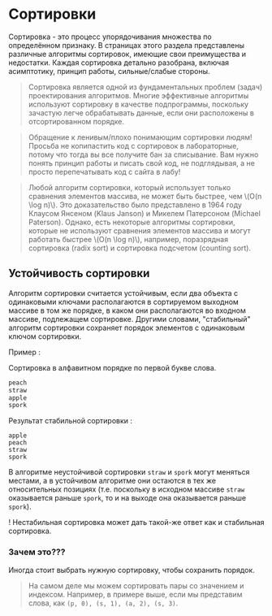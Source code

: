 # Сортировки

Сортировка - это процесс упорядочивания множества по определённом признаку. В страницах этого раздела представлены различные алгоритмы сортировок, имеющие свои преимущества и недостатки. Каждая сортировка детально разобрана, включая асимптотику, принцип работы, сильные/слабые стороны. 

> Сортировка является одной из фундаментальных проблем (задач) проектирования алгоритмов. Многие эффективные алгоритмы используют сортировку в качестве подпрограммы, поскольку зачастую легче обрабатывать данные, если они расположены в отсортированном порядке.

>Обращение к ленивым/плохо понимающим сортировки людям! Просьба не копипастить код с сортировок в лабораторные, потому что тогда вы все получите бан за списывание. Вам нужно понять принцип работы и писать свой код, не подглядывая, а не просто перепечатывать код с сайта в лабу!

> Любой алгоритм сортировки, который использует только сравнения элементов массива, не может быть быстрее, чем \\(O(n \log n)\\). Это доказательство было представлено в 1964 году Клаусом Янсеном (Klaus Janson) и Микелем Патерсоном (Michael Paterson). Однако, есть некоторые алгоритмы сортировки, которые не используют сравнения элементов массива и могут работать быстрее \\(O(n \log n)\\), например, поразрядная сортировка (radix sort) и сортировка подсчетом (counting sort). 

<!-- TODO доказать. https://cses.fi/book/book.pdf страница 28 -->

## Устойчивость сортировки

<!-- souce: https://stackoverflow.com/questions/1517793/what-is-stability-in-sorting-algorithms-and-why-is-it-important/1517824#1517824-->

Алгоритм сортировки считается устойчивым, если два объекта с одинаковыми ключами располагаются в сортируемом выходном массиве в том же порядке, в каком они располагаются во входном массиве, подлежащем сортировке. Другими словами,  "стабильный" алгоритм сортировки сохраняет порядок элементов с одинаковым ключом сортировки.

Пример : 

Сортировка в алфавитном порядке по первой букве слова.

```bash
peach
straw
apple
spork
```

Результат стабильной сортировки :

```
apple
peach
straw
spork
```


В алгоритме неустойчивой сортировки `straw` и `spork` могут меняться местами, а в устойчивом алгоритме они остаются в тех же относительных позициях (т.е. поскольку в исходном массиве `straw` оказывается раньше `spork`, то и на выходе она оказывается раньше `spork`).

! Нестабильная сортировка может дать такой-же ответ как и стабильная сортировка.

### Зачем это??? 

Иногда стоит выбрать нужную сортировку, чтобы сохранить порядок.

> На самом деле мы можем сортировать пары со значением и индексом. Например, в примере выше, если мы представим слова, как `(p, 0), (s, 1), (a, 2), (s, 3)`.

